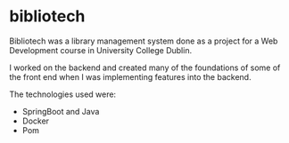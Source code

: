 # bibliotech

Bibliotech was a library management system done as a project for a Web Development course in University College Dublin. 

I worked on the backend and created many of the foundations of some of the front end when I was implementing features into the backend.

The technologies used were:
* SpringBoot and Java
* Docker
* Pom


